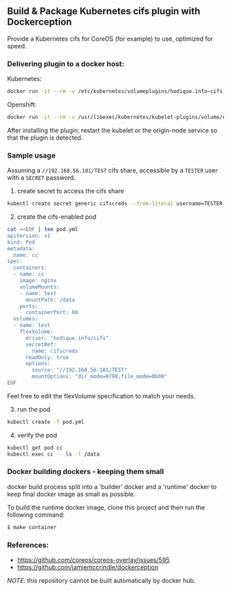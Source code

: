 ## Build & Package Kubernetes cifs plugin with Dockerception

Provide a Kubernetes cifs for CoreOS (for example) to use, optimized for speed.

### Delivering plugin to a docker host:

Kubernetes:

```bash
docker run -it --rm -v /etc/kubernetes/volumeplugins/hodique.info~cifs:/target sigma/cifs_k8s_plugin /target
```

Openshift:

```bash
docker run -it --rm -v /usr/libexec/kubernetes/kubelet-plugins/volume/exec/hodique.info~cifs:/target sigma/cifs_k8s_plugin /target
```

After installing the plugin, restart the kubelet or the origin-node service so that the plugin is detected.

### Sample usage

Assuming a `//192.168.56.101/TEST` cifs share, accessible by a `TESTER` user with a `SECRET` password.

1. create secret to access the cifs share

```sh
kubectl create secret generic cifscreds --from-literal username=TESTER --from-literal password=SECRET
```

2. create the cifs-enabled pod

```sh
cat <<EOF | tee pod.yml
apiVersion: v1
kind: Pod
metadata:
  name: cc
spec:
  containers:
  - name: cc
    image: nginx
    volumeMounts:
    - name: test
      mountPath: /data
    ports:
    - containerPort: 80
  volumes:
  - name: test
    flexVolume:
      driver: "hodique.info/cifs"
      secretRef:
        name: cifscreds
      readOnly: true
      options:
        source: "//192.168.56.101/TEST"
        mountOptions: "dir_mode=0700,file_mode=0600"
EOF
```

Feel free to edit the flexVolume specification to match your needs.

3. run the pod

```sh
kubectl create -f pod.yml
```

4. verify the pod

```sh
kubectl get pod cc
kubectl exec cc -- ls -l /data
```

### Docker building dockers - keeping them small

docker build process split into a 'builder' docker and a 'runtime' 
docker to keep final docker image as small as possible.

To build the runtime docker image, clone this project and then
run the following command:

```bash
$ make container
```

### References:

- https://github.com/coreos/coreos-overlay/issues/595
- https://github.com/jamiemccrindle/dockerception

*NOTE*: this repository cannot be built automatically by docker hub.
